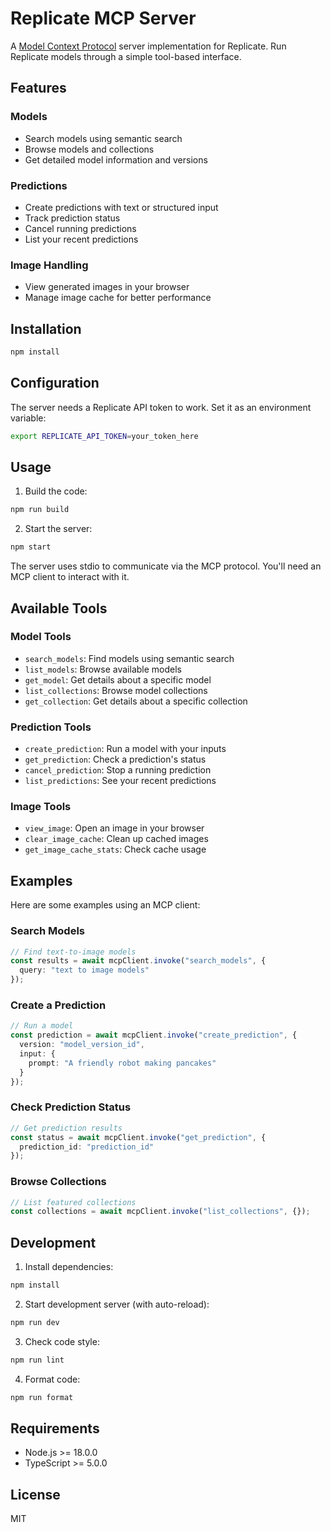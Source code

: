 # Replicate MCP Server

A [Model Context Protocol](https://github.com/mcp-sdk/mcp) server implementation for Replicate. Run Replicate models through a simple tool-based interface.

## Features

### Models
- Search models using semantic search
- Browse models and collections
- Get detailed model information and versions

### Predictions
- Create predictions with text or structured input
- Track prediction status
- Cancel running predictions 
- List your recent predictions

### Image Handling
- View generated images in your browser
- Manage image cache for better performance

## Installation

```bash
npm install
```

## Configuration 

The server needs a Replicate API token to work. Set it as an environment variable:

```bash
export REPLICATE_API_TOKEN=your_token_here
```

## Usage

1. Build the code:
```bash
npm run build
```

2. Start the server:
```bash
npm start
```

The server uses stdio to communicate via the MCP protocol. You'll need an MCP client to interact with it.

## Available Tools

### Model Tools
- `search_models`: Find models using semantic search
- `list_models`: Browse available models
- `get_model`: Get details about a specific model
- `list_collections`: Browse model collections
- `get_collection`: Get details about a specific collection

### Prediction Tools  
- `create_prediction`: Run a model with your inputs
- `get_prediction`: Check a prediction's status
- `cancel_prediction`: Stop a running prediction
- `list_predictions`: See your recent predictions

### Image Tools
- `view_image`: Open an image in your browser
- `clear_image_cache`: Clean up cached images
- `get_image_cache_stats`: Check cache usage

## Examples

Here are some examples using an MCP client:

### Search Models
```typescript
// Find text-to-image models
const results = await mcpClient.invoke("search_models", {
  query: "text to image models"
});
```

### Create a Prediction
```typescript
// Run a model
const prediction = await mcpClient.invoke("create_prediction", {
  version: "model_version_id",
  input: {
    prompt: "A friendly robot making pancakes"
  }
});
```

### Check Prediction Status
```typescript
// Get prediction results
const status = await mcpClient.invoke("get_prediction", {
  prediction_id: "prediction_id"
});
```

### Browse Collections
```typescript
// List featured collections
const collections = await mcpClient.invoke("list_collections", {});
```

## Development

1. Install dependencies:
```bash
npm install
```

2. Start development server (with auto-reload):
```bash
npm run dev
```

3. Check code style:
```bash
npm run lint
```

4. Format code:
```bash
npm run format
```

## Requirements

- Node.js >= 18.0.0
- TypeScript >= 5.0.0

## License

MIT
